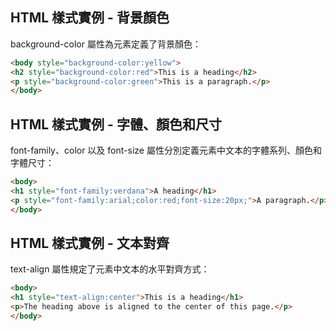 ## HTML 樣式實例 - 背景顏色

background-color 屬性為元素定義了背景顏色：

```html
<body style="background-color:yellow">  
<h2 style="background-color:red">This is a heading</h2>  
<p style="background-color:green">This is a paragraph.</p>  
</body>  
```

## HTML 樣式實例 - 字體、顏色和尺寸

font-family、color 以及 font-size 屬性分別定義元素中文本的字體系列、顏色和字體尺寸：

```html
<body>  
<h1 style="font-family:verdana">A heading</h1>  
<p style="font-family:arial;color:red;font-size:20px;">A paragraph.</p>  
</body>
```

## HTML 樣式實例 - 文本對齊

text-align 屬性規定了元素中文本的水平對齊方式：

```html
<body> 
<h1 style="text-align:center">This is a heading</h1>  
<p>The heading above is aligned to the center of this page.</p>  
</body>
```



